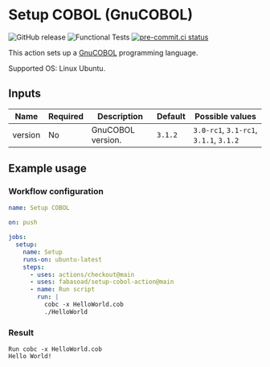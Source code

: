 # Setup COBOL (GnuCOBOL)

![GitHub release](https://img.shields.io/github/v/release/fabasoad/setup-cobol-action?include_prereleases)
![Functional Tests](https://github.com/fabasoad/setup-cobol-action/workflows/Functional%20Tests%20(Remote)/badge.svg)
[![pre-commit.ci status](https://results.pre-commit.ci/badge/github/fabasoad/setup-cobol-action/main.svg)](https://results.pre-commit.ci/latest/github/fabasoad/setup-cobol-action/main)

This action sets up a [GnuCOBOL](https://en.wikipedia.org/wiki/COBOL) programming
language.

Supported OS: Linux Ubuntu.

## Inputs

| Name    | Required | Description       | Default | Possible values                        |
|---------|----------|-------------------|---------|----------------------------------------|
| version | No       | GnuCOBOL version. | `3.1.2` | `3.0-rc1`, `3.1-rc1`, `3.1.1`, `3.1.2` |

## Example usage

### Workflow configuration

```yaml
name: Setup COBOL

on: push

jobs:
  setup:
    name: Setup
    runs-on: ubuntu-latest
    steps:
      - uses: actions/checkout@main
      - uses: fabasoad/setup-cobol-action@main
      - name: Run script
        run: |
          cobc -x HelloWorld.cob
          ./HelloWorld
```

### Result

```text
Run cobc -x HelloWorld.cob
Hello World!
```
